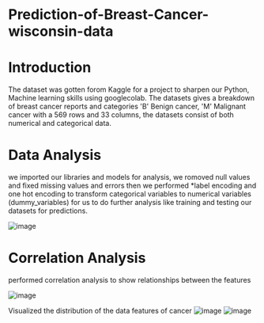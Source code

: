 # Prediction-of-Breast-Cancer-wisconsin-data
# Introduction
The dataset was gotten forom Kaggle for a project to sharpen our Python, Machine learning skills using googlecolab. The datasets gives a breakdown of breast cancer reports and categories 'B' Benign cancer, 'M' Malignant cancer with a 569 rows and 33 columns, the datasets consist of both numerical and categorical data.

# Data Analysis
we imported our libraries and models for analysis, we romoved null values and fixed missing values and errors then we performed 
*label encoding and one hot encoding to transform categorical variables to numerical variables (dummy_variables) for us to do further analysis like training and testing our datasets for predictions.

 ![image](https://github.com/user-attachments/assets/ef0aaa68-32ad-43af-98a8-9715b0738c35)

 # Correlation Analysis 
 performed correlation analysis to show relationships between the features 

 ![image](https://github.com/user-attachments/assets/bca19262-23c5-4eda-bd7d-9983b84a6370)

Visualized the distribution of the data features of cancer 
![image](https://github.com/user-attachments/assets/d9e37f83-fb27-4a2b-8308-e3f09407d922)
![image](https://github.com/user-attachments/assets/01d7f444-a8d2-45db-a95e-918d0a7a18ee)
